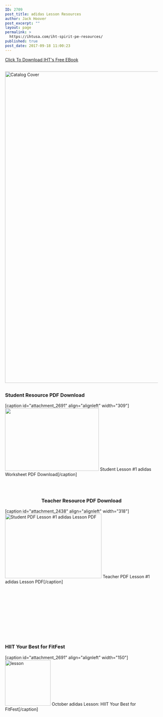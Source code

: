 ```yaml
---
ID: 2709
post_title: adidas Lesson Resources
author: Jack Hoover
post_excerpt: ""
layout: page
permalink: >
  https://ihtusa.com/iht-spirit-pe-resources/
published: true
post_date: 2017-09-18 11:00:23
---
```

<div id="pl-2709"  class="panel-layout" ><div id="pg-2709-0"  class="panel-grid panel-no-style" ><div id="pgc-2709-0-0"  class="panel-grid-cell"  data-weight="1" ><div id="panel-2709-0-0-0" class="so-panel widget widget_sow-button panel-first-child" data-index="0" data-style="{&quot;background_display&quot;:&quot;tile&quot;,&quot;featured_widgets&quot;:&quot;&quot;,&quot;bigger_title&quot;:&quot;&quot;}" ><div class="so-widget-sow-button so-widget-sow-button-atom-f65ebfc7e7d0"><div class="ow-button-base ow-button-align-center">
	<a href="https://drive.google.com/file/d/0B8e5BMmP2zcDZWo3TmRQbk9ObmM/view" class=" ow-button-hover" target="_blank" >
		<span>
			<span class="sow-icon-fontawesome" data-sow-icon="&#xf0ed;" ></span>
			Click To Download IHT's Free EBook		</span>
	</a>
</div>
</div></div><div id="panel-2709-0-0-1" class="so-panel widget widget_sow-image panel-last-child" data-index="1" data-style="{&quot;background_display&quot;:&quot;tile&quot;,&quot;featured_widgets&quot;:&quot;&quot;,&quot;bigger_title&quot;:&quot;&quot;}" ><div class="so-widget-sow-image so-widget-sow-image-default-eef982a7180b">

<div class="sow-image-container">
<a href="https://drive.google.com/file/d/0B8e5BMmP2zcDZWo3TmRQbk9ObmM/view" target="_blank" >	<img src="https://ihtusa.com/wp-content/uploads/2016/10/Catalog-Cover-662x1024.png" width="662" height="1024" srcset="https://ihtusa.com/wp-content/uploads/2016/10/Catalog-Cover-662x1024.png 662w, https://ihtusa.com/wp-content/uploads/2016/10/Catalog-Cover-194x300.png 194w, https://ihtusa.com/wp-content/uploads/2016/10/Catalog-Cover-768x1189.png 768w, https://ihtusa.com/wp-content/uploads/2016/10/Catalog-Cover.png 796w" sizes="(max-width: 662px) 100vw, 662px" title="Catalog Cover" 		class="so-widget-image"/>
</a></div>

</div></div></div></div><div id="pg-2709-1"  class="panel-grid panel-no-style"  data-style="{&quot;background_display&quot;:&quot;tile&quot;,&quot;cell_alignment&quot;:&quot;flex-start&quot;}" ><div id="pgc-2709-1-0"  class="panel-grid-cell"  data-weight="1" ><div id="panel-2709-1-0-0" class="so-panel widget widget_sow-editor panel-first-child panel-last-child" data-index="2" data-style="{&quot;background_image_attachment&quot;:false,&quot;background_display&quot;:&quot;tile&quot;,&quot;featured_widgets&quot;:&quot;&quot;,&quot;bigger_title&quot;:&quot;&quot;}" ><div class="so-widget-sow-editor so-widget-sow-editor-base">
<div class="siteorigin-widget-tinymce textwidget">
	<h3>Student Resource PDF Download</h3>
[caption id="attachment_2691" align="alignleft" width="309"]<a href="https://ihtusa.com/wp-content/uploads/2016/10/Student_worksheet_1.pdf"><img class="wp-image-2691" src="https://ihtusa.com/wp-content/uploads/2016/09/FitKit.jpg" width="309" height="206" /></a> Student Lesson #1 adidas Worksheet PDF Download[/caption]
<p> </p>
<div>
<div style="float: right;">
<h3 style="text-align: center;">Teacher Resource PDF Download</h3>
[caption id="attachment_2438" align="alignleft" width="318"]<a href="https://drive.google.com/file/d/0B8e5BMmP2zcDLWNGeTh0Nk85WWExVFZVRjg2cGx4d0h3RnV3/view"><img class="wp-image-2438" src="https://ihtusa.com/wp-content/uploads/2016/08/Spirit_Curr_Student_Straght600x400.jpg" alt="Student PDF Lesson #1 adidas Lesson PDF" width="318" height="212" /></a> Teacher PDF Lesson #1 adidas Lesson PDF[/caption]
</div>
</div>
<p> </p>
<p> </p>
<p> </p>
<p> </p>
<p> </p>
<p> </p>
<h3>HIIT Your Best for FitFest</h3>
[caption id="attachment_2691" align="alignleft" width="150"]<a href="https://ihtusa.com/wp-content/uploads/2017/09/Adidas-Lesson-October-HIIT-Your-Best-For-FitFest.pdf"><img class="aligncenter wp-image-6025 size-thumbnail" src="https://ihtusa.com/wp-content/uploads/2017/09/Adidas-Lesson-October-HIIT-Your-Best-For-FitFest-1-150x150.jpg" alt="lesson" width="150" height="150" /></a> October adidas Lesson: HIIT Your Best for FitFest[/caption]</div>
</div></div></div></div></div>

<style type="text/css" class="panels-style" data-panels-style-for-post="2709">@import url(https://ihtusa.com/wp-content/plugins/siteorigin-panels/css/front-flex.css); #pgc-2709-0-0 , #pgc-2709-1-0 { width:100%;width:calc(100% - ( 0 * 30px ) ) } #pg-2709-0 , #pl-2709 .so-panel { margin-bottom:30px } #pl-2709 .so-panel:last-child { margin-bottom:0px } #pg-2709-1.panel-no-style, #pg-2709-1.panel-has-style > .panel-row-style { -webkit-align-items:flex-start;align-items:flex-start } @media (max-width:780px){ #pg-2709-0.panel-no-style, #pg-2709-0.panel-has-style > .panel-row-style , #pg-2709-1.panel-no-style, #pg-2709-1.panel-has-style > .panel-row-style { -webkit-flex-direction:column;-ms-flex-direction:column;flex-direction:column } #pg-2709-0 .panel-grid-cell , #pg-2709-1 .panel-grid-cell { margin-right:0 } #pg-2709-0 .panel-grid-cell , #pg-2709-1 .panel-grid-cell { width:100% } #pl-2709 .panel-grid-cell { padding:0 } #pl-2709 .panel-grid .panel-grid-cell-empty { display:none } #pl-2709 .panel-grid .panel-grid-cell-mobile-last { margin-bottom:0px }  } </style>
